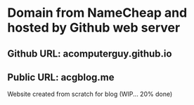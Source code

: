 # Domain from NameCheap and hosted by Github web server
## Github URL: acomputerguy.github.io
## Public URL: acgblog.me
Website created from scratch for blog
(WIP... 20% done)
